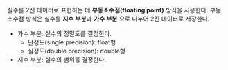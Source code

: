 실수를 2진 데이터로 표현하는 데 **부동소수점(floating point)** 방식을 사용한다.
부동소수점 방식은 실수를 **지수 부분**과 **가수 부분** 으로 나누어 2진 데이터로 저장한다.

- 가수 부분: 실수의 정밀도를 결정한다.
	- 단정도(single precision): float형
	- 실정도(double precision): double형
- 지수 부분: 실수의 범위를 결정한다.




